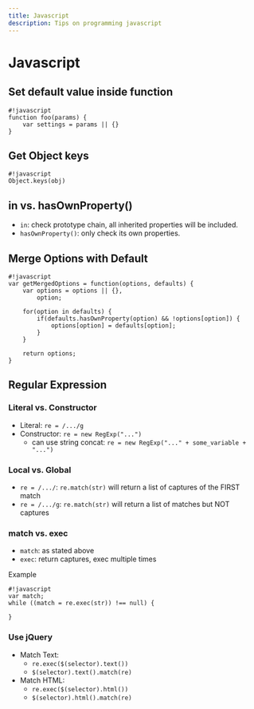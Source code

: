 ```yaml
---
title: Javascript
description: Tips on programming javascript
---
```


Javascript
==========


Set default value inside function
---------------------------------

    #!javascript
    function foo(params) {
        var settings = params || {}
    }

Get Object keys
---------------

    #!javascript
    Object.keys(obj)

in vs. hasOwnProperty()
-----------------------

* ``in``: check prototype chain, all inherited properties will be included.
* ``hasOwnProperty()``: only check its own properties.


Merge Options with Default
--------------------------

    #!javascript
    var getMergedOptions = function(options, defaults) {
        var options = options || {}, 
            option;

        for(option in defaults) {
            if(defaults.hasOwnProperty(option) && !options[option]) {
                options[option] = defaults[option];
            }
        }

        return options;
    }

Regular Expression
------------------

### Literal vs. Constructor

* Literal: ``re = /.../g``
* Constructor: ``re = new RegExp("...")``
    * can use string concat: ``re = new RegExp("..." + some_variable + "...")``

### Local vs. Global

* ``re = /.../``: ``re.match(str)`` will return a list of captures of the FIRST match
* ``re = /.../g``: ``re.match(str)`` will return a list of matches but NOT captures

### match vs. exec

* ``match``: as stated above
* ``exec``: return captures, exec multiple times

Example

    #!javascript
    var match;
    while ((match = re.exec(str)) !== null) {

    }

### Use jQuery

* Match Text: 
    * ``re.exec($(selector).text())``
    * ``$(selector).text().match(re)``
* Match HTML:
    * ``re.exec($(selector).html())``
    * ``$(selector).html().match(re)``
